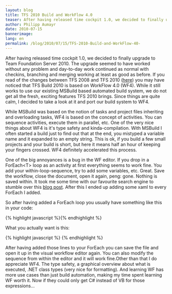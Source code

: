 ```yaml
---
layout: blog
title: TFS 2010 Build and WorkFlow 4.0 
teaser: After having released time cockpit 1.0, we decided to finally upgrade to Team Foundation Server 2010. The upgrade seemed to have worked without any problem and day-to-day work continued as normal with checkins, branching and merging working at least as good as before. If you read of the changes between TFS 2008 and TFS 2010 (here) you may have noticed that TFS Build 2010 is based on WorkFlow 4.0 (WF4).
author: Philipp Aumayr
date: 2010-07-15
bannerimage: 
lang: en
permalink: /blog/2010/07/15/TFS-2010-Build-and-WorkFlow-40-
---
```


<p>After having released time cockpit 1.0, we decided to finally upgrade to Team Foundation Server 2010. The upgrade seemed to have worked without any problem and day-to-day work continued as normal with checkins, branching and merging working at least as good as before. If you read of the changes between TFS 2008 and TFS 2010 (<a title="Video describing new features in TFS 2010" href="http://channel9.msdn.com/pdc2008/TL52/" target="_blank">here</a>) you may have noticed that TFS Build 2010 is based on WorkFlow 4.0 (WF4). While it still works to use our existing MSBuild based automated build system, we do not get all the fresh, exciting features TFS 2010 brings. Since things are quite calm, I decided to take a look at it and port our build system to WF4.</p><p>While MSBuild was based on the notion of tasks and project files inheriting and overloading tasks, WF4 is based on the concept of activities. You can sequence activities, execute them in parallel, etc. One of the very nice things about WF4 is it's type safety and kinda-compilation. With MSBuild I often started a build just to find out that at the end, you mistyped a variable name and it expanded to an empty string. This is ok, if you build a few small projects and your build is short, but here it means half an hour of keeping your fingers crossed. WF4 definitely accelerated this process.</p><p>One of the big annoyances is a bug in the WF editor. If you drop in a ForEach&lt;T&gt; loop as an activity at first everything seems to work fine. You add your within-loop-sequence, try to add some variables, etc. Great. Save the workflow, close the document, open it again, peng: gone. Nothing is saved within. It took me some time with our favourite search engine to stumble over this <a title="articledescribing the problem with the foreach" href="http://blogs.msdn.com/b/tilovell/archive/2009/12/29/the-trouble-with-system-activities-foreach-and-parallelforeach.aspx" target="_blank">blog post</a>. After this I ended up adding some xaml to every ForEach I added.</p><p>So after having added a ForEach loop you usually have something like this in your code:</p>{% highlight javascript %}<ForEach x:TypeArguments="x:String" sap:VirtualizedContainerService.HintSize="287,206" 
         Values="[configFiles]"/>{% endhighlight %}<p>What you actually want is this:</p>{% highlight javascript %}<ForEach x:TypeArguments="x:String" sap:VirtualizedContainerService.HintSize="287,206" 
         Values="[configFiles]">
  <ActivityAction x:TypeArguments="x:String">
    <ActivityAction.Argument>
      <DelegateInArgument x:TypeArguments="x:String" Name="configFile" />
    </ActivityAction.Argument>
    <Sequence>
     <!-- Do something with configFile available as variable here -->
    </Sequence>
  </ActivityAction>
</ForEach>{% endhighlight %}<p>After having added those lines to your ForEach you can save the file and open it up in the visual workflow editor again. You can also modify the sequence from within the editor and it will work fine.Other than that I do appreciate WF4. The type safety, a graphical overview about what is executed, .NET class types (very nice for formatting). And learning WF has more use cases than just build automation, making my time spent learning WF worth it. Now if they could only get C# instead of VB for those expressions...</p>